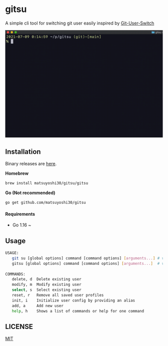 # gitsu

A simple cli tool for switching git user easily inspired by [Git-User-Switch](https://github.com/geongeorge/Git-User-Switch)

![screenshot](images/demo.gif)

## Installation

Binary releases are [here](https://github.com/matsuyoshi30/gitsu/releases).

**Homebrew**

```bash
brew install matsuyoshi30/gitsu/gitsu
```

**Go (Not recommended)**

```bash
go get github.com/matsuyoshi30/gitsu
```

#### Requirements

- Go 1.16 ~

## Usage

```bash
USAGE:
   git su [global options] command [command options] [arguments...] # via Homebrew
   gitsu [global options] command [command options] [arguments...]  # via go get

COMMANDS:
   delete, d  Delete existing user
   modify, m  Modify existing user
   select, s  Select existing user
   reset, r   Remove all saved user profiles
   init, i    Initialize user config by providing an alias
   add, a     Add new user
   help, h    Shows a list of commands or help for one command
```

## LICENSE

[MIT](LICENSE)

